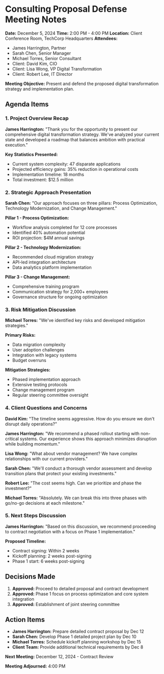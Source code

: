 # Consulting Proposal Defense Meeting Notes

**Date:** December 5, 2024
**Time:** 2:00 PM - 4:00 PM
**Location:** Client Conference Room, TechCorp Headquarters
**Attendees:**
- James Harrington, Partner
- Sarah Chen, Senior Manager
- Michael Torres, Senior Consultant
- Client: David Kim, CIO
- Client: Lisa Wong, VP Digital Transformation
- Client: Robert Lee, IT Director

**Meeting Objective:** Present and defend the proposed digital transformation strategy and implementation plan.

## Agenda Items

### 1. Project Overview Recap
**James Harrington:** "Thank you for the opportunity to present our comprehensive digital transformation strategy. We've analyzed your current state and developed a roadmap that balances ambition with practical execution."

**Key Statistics Presented:**
- Current system complexity: 47 disparate applications
- Projected efficiency gains: 35% reduction in operational costs
- Implementation timeline: 18 months
- Total investment: $12.5 million

### 2. Strategic Approach Presentation
**Sarah Chen:** "Our approach focuses on three pillars: Process Optimization, Technology Modernization, and Change Management."

**Pillar 1 - Process Optimization:**
- Workflow analysis completed for 12 core processes
- Identified 40% automation potential
- ROI projection: $4M annual savings

**Pillar 2 - Technology Modernization:**
- Recommended cloud migration strategy
- API-led integration architecture
- Data analytics platform implementation

**Pillar 3 - Change Management:**
- Comprehensive training program
- Communication strategy for 2,000+ employees
- Governance structure for ongoing optimization

### 3. Risk Mitigation Discussion
**Michael Torres:** "We've identified key risks and developed mitigation strategies."

**Primary Risks:**
- Data migration complexity
- User adoption challenges
- Integration with legacy systems
- Budget overruns

**Mitigation Strategies:**
- Phased implementation approach
- Extensive testing protocols
- Change management program
- Regular steering committee oversight

### 4. Client Questions and Concerns
**David Kim:** "The timeline seems aggressive. How do you ensure we don't disrupt daily operations?"

**James Harrington:** "We recommend a phased rollout starting with non-critical systems. Our experience shows this approach minimizes disruption while building momentum."

**Lisa Wong:** "What about vendor management? We have complex relationships with our current providers."

**Sarah Chen:** "We'll conduct a thorough vendor assessment and develop transition plans that protect your existing investments."

**Robert Lee:** "The cost seems high. Can we prioritize and phase the investment?"

**Michael Torres:** "Absolutely. We can break this into three phases with go/no-go decisions at each milestone."

### 5. Next Steps Discussion
**James Harrington:** "Based on this discussion, we recommend proceeding to contract negotiation with a focus on Phase 1 implementation."

**Proposed Timeline:**
- Contract signing: Within 2 weeks
- Kickoff planning: 2 weeks post-signing
- Phase 1 start: 6 weeks post-signing

## Decisions Made
1. **Approved:** Proceed to detailed proposal and contract development
2. **Approved:** Phase 1 focus on process optimization and core system integration
3. **Approved:** Establishment of joint steering committee

## Action Items
- **James Harrington:** Prepare detailed contract proposal by Dec 12
- **Sarah Chen:** Develop Phase 1 detailed project plan by Dec 10
- **Michael Torres:** Schedule kickoff planning workshop by Dec 15
- **Client Team:** Provide additional technical requirements by Dec 8

**Next Meeting:** December 12, 2024 - Contract Review

**Meeting Adjourned:** 4:00 PM
